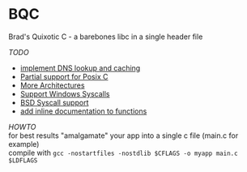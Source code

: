 # BQC
Brad's Quixotic C - a barebones libc in a single header file

*TODO*
 * [implement DNS lookup and caching](http://www.murga-linux.com/puppy/viewtopic.php?t=96715)
 * [Partial support for Posix C](http://pubs.opengroup.org/onlinepubs/9699919799/)
 * [More Architectures](https://git.kernel.org/cgit/linux/kernel/git/next/linux-next.git/patch/?id=f5738ceed46782aea7663d62cb6398eb05fc4ce0)
 * [Support Windows Syscalls](http://www.drdobbs.com/windows/windows-nt-system-call-hooking/windows/sourcecode/windows-nt-system-call-hooking/30201746)
 * [BSD Syscall support](https://www.freebsd.org/doc/en/books/developers-handbook/x86-system-calls.html)
 * [add inline documentation to functions](https://cs50.harvard.edu/resources/cppreference.com/all_c_functions.html)

*HOWTO*<br>
for best results "amalgamate" your app into a single c file (main.c for example)<br>
compile with `gcc -nostartfiles -nostdlib $CFLAGS -o myapp main.c $LDFLAGS`
